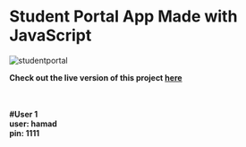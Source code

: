 # Student Portal App Made with JavaScript

![studentportal](https://github.com/hamadismail/Student-Portal-JavaScript/assets/70530455/96e93d2c-8482-4020-bfc0-598f2cadf8d3)

**Check out the live version of this project [here](https://hamadismail.github.io/Student-Portal-JavaScript/)**

<br><br>
**#User 1 <br> user: hamad <br> pin: 1111**
